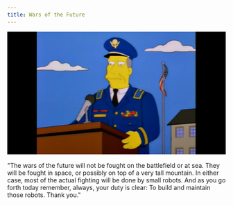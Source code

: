 ```yaml
---
title: Wars of the Future
---
```


![](general.png)

"The wars of the future will not be fought on the battlefield or at 
sea. They will be fought in space, or possibly on top of a very 
tall mountain. In either case, most of the actual fighting will be
done by small robots. And as you go forth today remember, always,
your duty  is clear: To build and maintain those robots. Thank you."
